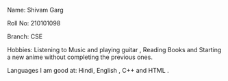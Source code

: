 Name: Shivam Garg

Roll No: 210101098

Branch: CSE

Hobbies: Listening to Music and playing guitar , Reading Books and Starting a new anime without completing the previous ones. 

Languages I am good at: Hindi, English , C++ and HTML .

